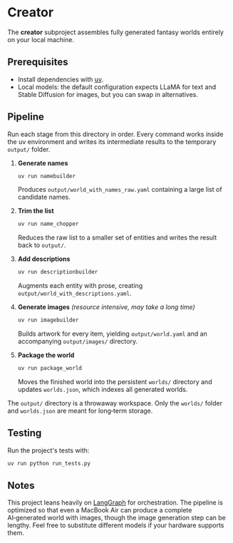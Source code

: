 # Creator

The **creator** subproject assembles fully generated fantasy worlds entirely on your local machine.

## Prerequisites

- Install dependencies with [uv](https://github.com/astral-sh/uv).
- Local models: the default configuration expects LLaMA for text and Stable Diffusion for images, but you can swap in alternatives.

## Pipeline

Run each stage from this directory in order. Every command works inside the uv
environment and writes its intermediate results to the temporary `output/`
folder.

1. **Generate names**
   ```bash
   uv run namebuilder
   ```
   Produces `output/world_with_names_raw.yaml` containing a large list of
   candidate names.

2. **Trim the list**
   ```bash
   uv run name_chopper
   ```
   Reduces the raw list to a smaller set of entities and writes the result back
   to `output/`.

3. **Add descriptions**
   ```bash
   uv run descriptionbuilder
   ```
   Augments each entity with prose, creating `output/world_with_descriptions.yaml`.

4. **Generate images** *(resource intensive, may take a long time)*
   ```bash
   uv run imagebuilder
   ```
   Builds artwork for every item, yielding `output/world.yaml` and an accompanying
   `output/images/` directory.

5. **Package the world**
   ```bash
   uv run package_world
   ```
   Moves the finished world into the persistent `worlds/` directory and updates
   `worlds.json`, which indexes all generated worlds.

The `output/` directory is a throwaway workspace. Only the `worlds/` folder and
`worlds.json` are meant for long‑term storage.

## Testing

Run the project's tests with:

```bash
uv run python run_tests.py
```

## Notes

This project leans heavily on [LangGraph](https://github.com/langchain-ai/langgraph)
for orchestration. The pipeline is optimized so that even a MacBook Air can
produce a complete AI‑generated world with images, though the image generation
step can be lengthy. Feel free to substitute different models if your hardware
supports them.

